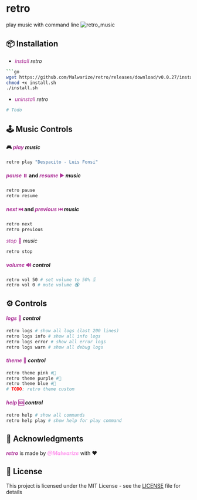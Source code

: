 # retro
play music with command line
![retro_music](https://github.com/Malwarize/retro/assets/130087473/c9824547-9b09-48fc-a113-e1a847793cca)

## 📦 Installation
* <span style="color:#AC3097">*install*</span> *retro* 
```sh
```go
wget https://github.com/Malwarize/retro/releases/download/v0.0.27/install.sh
chmod +x install.sh
./install.sh
```
* <span style="color:#AC3097">*uninstall*</span> *retro* 
```sh
# Todo
````


## 🕹️ Music Controls
####  🎮 <span style="color:#AC3097">*play*</span> *music*
```sh
retro play "Despacito - Luis Fonsi"
```

#### <span style="color:#AC3097">*pause* ⏸️ </span> and <span style="color:#AC3097">*resume* ▶️</span> *music*
```sh
retro pause 
retro resume
```

#### <span style="color:#AC3097">*next* ⏭️</span> and <span style="color:#AC3097">*previous* ⏮️</span> *music*
```sh
retro next
retro previous
```

<span style="color:#AC3097">*stop* 🛑</span> *music*
```sh
retro stop
```

#### <span style="color:#AC3097">*volume* 🔊</span> *control*
```sh
retro vol 50 # set volume to 50% 🎚️
retro vol 0 # mute volume 🔇
```

## ⚙️ Controls
#### <span style="color:#AC3097">*logs* 📜</span> *control*
```sh
retro logs # show all logs (last 200 lines)
retro logs info # show all info logs
retro logs error # show all error logs
retro logs warn # show all debug logs
```

#### <span style="color:#AC3097">*theme* 🎨</span> *control*
```sh
retro theme pink #🧼 
retro theme purple #🔮  
retro theme blue #🌊
# TODO: retro theme custom 
```

#### <span style="color:#AC3097">*help* 🆘</span> *control*
```sh
retro help # show all commands
retro help play # show help for play command
```
## 📢 Acknowledgments
<span style="font-weight: bold;color:#AC3097">*retro*</span> is made by <span style="font-weight: bold; color:#FF99EE">*@Malwarize*</span> with ❤️

## 📝 License
This project is licensed under the MIT License - see the [LICENSE](LICENSE) file for details
